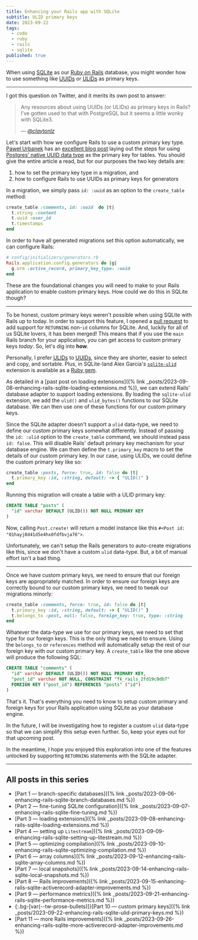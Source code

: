 ```yaml
---
title: Enhancing your Rails app with SQLite
subtitle: ULID primary keys
date: 2023-09-22
tags:
  - code
  - ruby
  - rails
  - sqlite
published: true
---
```


When using [SQLite](https://www.sqlite.org/index.html) as our [Ruby on Rails](https://rubyonrails.org) database, you might wonder how to use something like [<abbr title="Universally Unique Identifiers">UUIDs</abbr>](https://en.wikipedia.org/wiki/Universally_unique_identifier) or [<abbr title="Universally Unique Lexicographically Sortable Identifiers">ULIDs</abbr>](https://github.com/ulid/spec) as primary keys.

<!--/summary-->

- - -

I got this question on Twitter, and it merits its own post to answer:

> Any resources about using UUIDs (or ULIDs) as primary keys in Rails?
> I’ve gotten used to that with PostgreSQL but it seems a little wonky with SQLite3.
>
> — <cite><a href="https://x.com/claytonlz/status/1702390021377106412?s=20">@claytonlz</a></cite>

Let's start with how we configure Rails to use a custom primary key type. [Paweł Urbanek](https://pawelurbanek.com) has an [excellent blog post](https://pawelurbanek.com/uuid-order-rails) laying out the steps for using [Postgres' native UUID data type](https://www.postgresql.org/docs/current/datatype-uuid.html) as the primary key for tables. You should give the entire article a read, but for our purposes the two key details are:

1. how to set the primary key type in a migration, and
2. how to configure Rails to use UUIDs as primary keys for generators

In a migration, we simply pass `id: :uuid` as an option to the `create_table` method:

```ruby
create_table :comments, id: :uuid  do |t|
  t.string :content
  t.uuid :user_id
  t.timestamps
end
```

In order to have all generated migrations set this option automatically, we can configure Rails:

```ruby
# config/initializers/generators.rb
Rails.application.config.generators do |g|
  g.orm :active_record, primary_key_type: :uuid
end
```

These are the foundational changes you will need to make to your Rails application to enable custom primary keys. How could we do this in SQLite though?

- - -

To be honest, custom primary keys weren't possible when using SQLite with Rails up to today. In order to support this feature, I opened a [pull request](https://github.com/rails/rails/pull/49290) to add support for `RETURNING` non-`id` columns for SQLite. And, luckily for all of us SQLite lovers, it has been merged! This means that if you use the `main` Rails branch for your application, you can get access to custom primary keys _today_. So, let's dig into **how**.

Personally, I prefer [<abbr title="Universally Unique Lexicographically Sortable Identifiers">ULIDs</abbr>](https://github.com/ulid/spec) to [<abbr title="Universally Unique Identifiers">UUIDs</abbr>](https://en.wikipedia.org/wiki/Universally_unique_identifier), since they are shorter, easier to select and copy, and sortable. Plus, in SQLite-land Alex Garcia's [`sqlite-ulid`](https://github.com/asg017/sqlite-ulid) extension is available as a [Ruby gem](https://rubygems.org/gems/sqlite-ulid).

As detailed in a [past post on loading extensions]({% link _posts/2023-09-08-enhancing-rails-sqlite-loading-extensions.md %}), we can extend Rails' database adapter to support loading extensions. By loading the `sqlite-ulid` extension, we add the `ulid()` and `ulid_bytes()` functions to our SQLite database. We can then use one of these functions for our custom primary keys.

Since the SQLite adapter doesn't support a `ulid` data-type, we need to define our custom primary keys somewhat differently. Instead of passing the `id: :ulid` option to the `create_table` command, we should instead pass `id: false`. This will disable Rails' default primary key mechanism for your database engine. We can then define the `t.primary_key` macro to set the details of our custom primary key. In our case, using ULIDs, we could define the custom primary key like so:

```ruby
create_table :posts, force: true, id: false do |t|
  t.primary_key :id, :string, default: -> { "ULID()" }
end
```

Running this migration will create a table with a ULID primary key:

```sql
CREATE TABLE "posts" (
  "id" varchar DEFAULT (ULID()) NOT NULL PRIMARY KEY
)
```

Now, calling `Post.create!` will return a model instance like this `#<Post id: "01hayj8d41d5e4hx0fdfbvja76">`.

Unfortunately, we can't setup the Rails generators to auto-create migrations like this, since we don't have a custom `ulid` data-type. But, a bit of manual effort isn't a bad thing.

- - -

Once we have custom primary keys, we need to ensure that our foreign keys are appropriately matched. In order to ensure our foreign keys are correctly bound to our custom primary keys, we need to tweak our migrations minorly:

```ruby
create_table :comments, force: true, id: false do |t|
  t.primary_key :id, :string, default: -> { "ULID()" }
  t.belongs_to :post, null: false, foreign_key: true, type: :string
end
```

Whatever the data-type we use for our primary keys, we need to set that type for our foreign keys. This is the only thing we need to ensure. Using the `belongs_to` or `references` method will automatically setup the rest of our foreign key with our custom primary key. A `create_table` like the one above will produce the following SQL:

```sql
CREATE TABLE "comments" (
  "id" varchar DEFAULT (ULID()) NOT NULL PRIMARY KEY,
  "post_id" varchar NOT NULL, CONSTRAINT "fk_rails_2fd19c0db7"
  FOREIGN KEY ("post_id") REFERENCES "posts" ("id")
)
```

That's it. That's everything you need to know to setup custom primary and foreign keys for your Rails application using SQLite as your database engine.

In the future, I will be investigating how to register a custom `ulid` data-type so that we can simplify this setup even further. So, keep your eyes out for that upcoming post.

In the meantime, I hope you enjoyed this exploration into one of the features unlocked by supporting `RETURNING` statements with the SQLite adapter.

- - -

## All posts in this series

* [Part 1 — branch-specific databases]({% link _posts/2023-09-06-enhancing-rails-sqlite-branch-databases.md %})
* [Part 2 — fine-tuning SQLite configuration]({% link _posts/2023-09-07-enhancing-rails-sqlite-fine-tuning.md %})
* [Part 3 — loading extensions]({% link _posts/2023-09-08-enhancing-rails-sqlite-loading-extensions.md %})
* [Part 4 — setting up `Litestream`]({% link _posts/2023-09-09-enhancing-rails-sqlite-setting-up-litestream.md %})
* [Part 5 — optimizing compilation]({% link _posts/2023-09-10-enhancing-rails-sqlite-optimizing-compilation.md %})
* [Part 6 — array columns]({% link _posts/2023-09-12-enhancing-rails-sqlite-array-columns.md %})
* [Part 7 — local snapshots]({% link _posts/2023-09-14-enhancing-rails-sqlite-local-snapshots.md %})
* [Part 8 — Rails improvements]({% link _posts/2023-09-15-enhancing-rails-sqlite-activerecord-adapter-improvements.md %})
* [Part 9 — performance metrics]({% link _posts/2023-09-21-enhancing-rails-sqlite-performance-metrics.md %})
* {:.bg-[var(--tw-prose-bullets)]}[Part 10 — custom primary keys]({% link _posts/2023-09-22-enhancing-rails-sqlite-ulid-primary-keys.md %})
* [Part 11 — more Rails improvements]({% link _posts/2023-09-26-enhancing-rails-sqlite-more-activerecord-adapter-improvements.md %})
